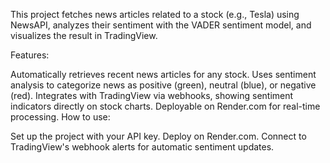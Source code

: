 This project fetches news articles related to a stock (e.g., Tesla) using NewsAPI, analyzes their sentiment with the VADER sentiment model, and visualizes the result in TradingView.

Features:

Automatically retrieves recent news articles for any stock.
Uses sentiment analysis to categorize news as positive (green), neutral (blue), or negative (red).
Integrates with TradingView via webhooks, showing sentiment indicators directly on stock charts.
Deployable on Render.com for real-time processing.
How to use:

Set up the project with your API key.
Deploy on Render.com.
Connect to TradingView's webhook alerts for automatic sentiment updates.
